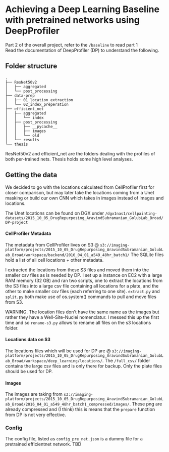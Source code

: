 # Achieving a Deep Learning Baseline with pretrained networks using DeepProfiler
Part 2 of the overall project, refer to the `/baseline` to read part 1  
Read the documentation of DeepProfiler (DP) to understand the following. 

## Folder structure
```commandline
.
├── ResNet50v2
│   ├── aggregated
│   └── post_processing
├── data-prep
│   ├── 01_location_extraction
│   └── 02_index_preperation
├── efficient_net
│   ├── aggregated
│   │   └── index
│   ├── post_processing
│   │   ├── __pycache__
│   │   ├── images
│   │   └── old
│   └── results
└── thesis
```
ResNet50v2 and efficient_net are the folders dealing with the profiles of both per-trained nets.
Thesis holds some high level analyses. 


## Getting the data
We decided to go with the locations calculated from CellProfiler first for closer comparison, but may later take the locations coming from a Unet masking or build our own CNN which takes in images instead of images and locations. 

The Unet locations can be found on DGX under `/dgx1nas1/cellpainting-datasets/2015_10_05_DrugRepurposing_AravindSubramanian_GolubLab_Broad/DP-project`

#### CellProfiler Metadata
The metadata from CellProfiler lives on S3 @ `s3://imaging-platform/projects/2015_10_05_DrugRepurposing_AravindSubramanian_GolubLab_Broad/workspace/backend/2016_04_01_a549_48hr_batch1/` 
The SQLite files hold a list of all cell locations + other metadata. 

I extracted the locations from these S3 files and moved them into the smaller csv files as is needed by DP. I set up a instance on EC2 with a large RAM memory (32 GB) and ran two scripts, one to extract the locations from the S3 files into a large csv file containing all locations for a plate, and the other to make smaller csv files (each referring to one site).
`extract.py` and `split.py` both make use of os.system() commands to pull and move files from S3.

WARNING. The location files don't have the same name as the images but rather they have a Well-Site-Nuclei nomenclatur.
I messed this up the first time and so `rename-s3.py` allows to rename all files on the s3 locations folder.

#### Locations data on S3
The locations files which will be used for DP are @ `s3://imaging-platform/projects/2015_10_05_DrugRepurposing_AravindSubramanian_GolubLab_Broad/workspace/deep_learning/locations/`. The `/full_csv/` folder contains the large csv files and is only there for backup. Only the plate files should be used for DP. 

#### Images
The images are taking from `s3://imaging-platform/projects/2015_10_05_DrugRepurposing_AravindSubramanian_GolubLab_Broad/2016_04_01_a549_48hr_batch1_compressed/images/`. These png are already compressed and (I think) this is means that the `prepare` function from DP is not very effective. 

### Config
The config file, listed as `config_pre_net.json` is a dummy file for a pretrained efficientnet network. TBD

